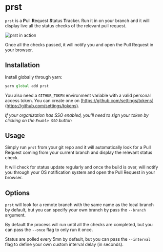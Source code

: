 # prst

`prst` is a **P**ull **R**equest **S**tatus **T**racker. Run it in on your
branch and it will display live all the status checks of the relevant pull
request.

![prst in action](https://raw.githubusercontent.com/pixelastic/prst/master/.github/screenshot.png)

Once all the checks passed, it will notify you and open the Pull Request in your
browser.

## Installation

Install globally through yarn:

```javascript
yarn global add prst
```

You also need a `GITHUB_TOKEN` environment variable with a valid personal access
token. You can create one on [https://github.com/settings/tokens](https://github.com/settings/tokens).

_If your organization has SSO enabled, you'll need to sign your token by
clicking on the `Enable SSO` button_

## Usage

Simply run `prst` from your git repo and it will automatically look for a Pull
Request coming from your current branch and display the relevant status check.

It will check for status update regularly and once the build is over, will
notify you through your OS notification system and open the Pull Request in your
browser.

## Options

`prst` will look for a remote branch with the same name as the local branch by
default, but you can specify your own branch by pass the `--branch` argument.

By default the process will run until all the checks are completed, but you can
pass the `--once` flag to only run it once.

Status are polled every 5mn by default, but you can pass the `--interval` flag
to define your own custom interval delay (in seconds).
